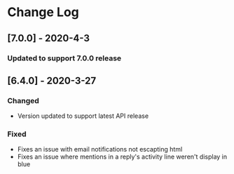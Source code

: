 # Change Log

## [7.0.0] - 2020-4-3

### Updated to support 7.0.0 release

## [6.4.0] - 2020-3-27

### Changed

- Version updated to support latest API release

### Fixed

- Fixes an issue with email notifications not escapting html
- Fixes an issue where mentions in a reply's activity line weren't display in blue
